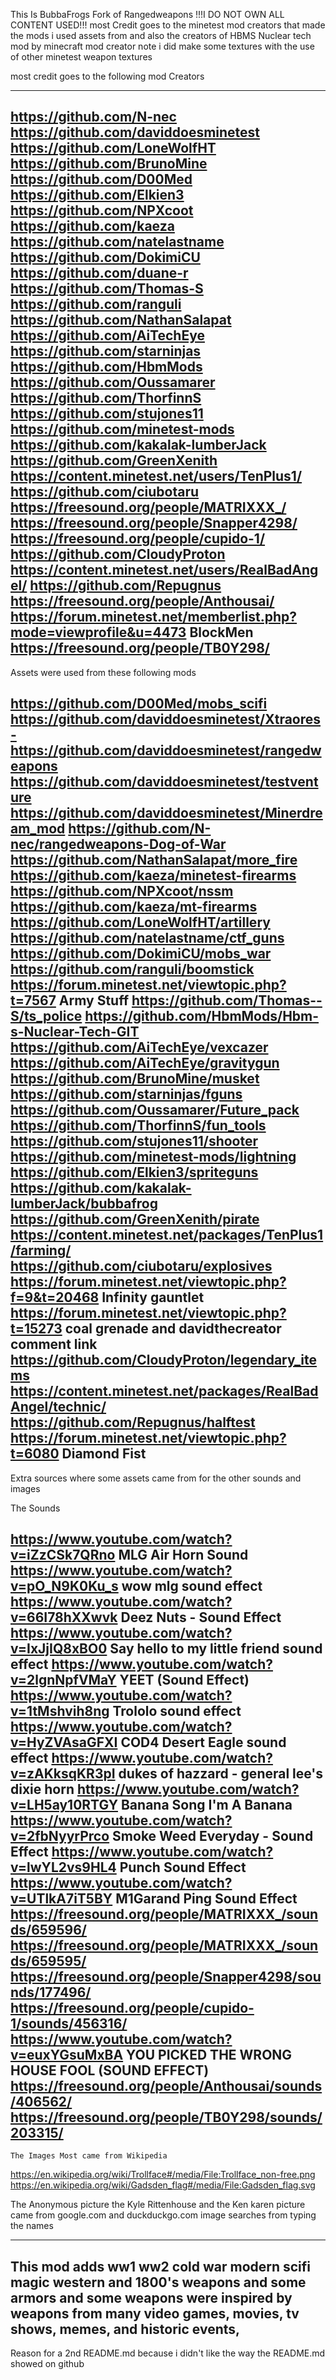 This Is BubbaFrogs Fork of Rangedweapons  !!!I DO NOT OWN ALL CONTENT USED!!! most Credit goes to the minetest mod creators that made the mods i used assets from and also the creators of HBMS Nuclear tech mod by minecraft mod creator note i did make some textures with the use of other minetest weapon textures

most credit goes to the following mod Creators

---------------------------------------------------------------------------------------

https://github.com/N-nec
https://github.com/daviddoesminetest 
https://github.com/LoneWolfHT
https://github.com/BrunoMine
https://github.com/D00Med
https://github.com/Elkien3
https://github.com/NPXcoot
https://github.com/kaeza
https://github.com/natelastname
https://github.com/DokimiCU
https://github.com/duane-r
https://github.com/Thomas-S
https://github.com/ranguli
https://github.com/NathanSalapat
https://github.com/AiTechEye
https://github.com/starninjas
https://github.com/HbmMods
https://github.com/Oussamarer
https://github.com/ThorfinnS
https://github.com/stujones11
https://github.com/minetest-mods
https://github.com/kakalak-lumberJack
https://github.com/GreenXenith
https://content.minetest.net/users/TenPlus1/
https://github.com/ciubotaru
https://freesound.org/people/MATRIXXX_/
https://freesound.org/people/Snapper4298/
https://freesound.org/people/cupido-1/
https://github.com/CloudyProton
https://content.minetest.net/users/RealBadAngel/
https://github.com/Repugnus
https://freesound.org/people/Anthousai/
https://forum.minetest.net/memberlist.php?mode=viewprofile&u=4473 BlockMen
https://freesound.org/people/TB0Y298/
---------------------------------------------------------------------------------------

Assets were used from these following mods

https://github.com/D00Med/mobs_scifi
https://github.com/daviddoesminetest/Xtraores-
https://github.com/daviddoesminetest/rangedweapons
https://github.com/daviddoesminetest/testventure
https://github.com/daviddoesminetest/Minerdream_mod
https://github.com/N-nec/rangedweapons-Dog-of-War
https://github.com/NathanSalapat/more_fire
https://github.com/kaeza/minetest-firearms
https://github.com/NPXcoot/nssm
https://github.com/kaeza/mt-firearms
https://github.com/LoneWolfHT/artillery
https://github.com/natelastname/ctf_guns
https://github.com/DokimiCU/mobs_war
https://github.com/ranguli/boomstick
https://forum.minetest.net/viewtopic.php?t=7567 Army Stuff
https://github.com/Thomas--S/ts_police
https://github.com/HbmMods/Hbm-s-Nuclear-Tech-GIT
https://github.com/AiTechEye/vexcazer
https://github.com/AiTechEye/gravitygun
https://github.com/BrunoMine/musket
https://github.com/starninjas/fguns
https://github.com/Oussamarer/Future_pack
https://github.com/ThorfinnS/fun_tools
https://github.com/stujones11/shooter
https://github.com/minetest-mods/lightning
https://github.com/Elkien3/spriteguns
https://github.com/kakalak-lumberJack/bubbafrog
https://github.com/GreenXenith/pirate
https://content.minetest.net/packages/TenPlus1/farming/
https://github.com/ciubotaru/explosives
https://forum.minetest.net/viewtopic.php?f=9&t=20468 Infinity gauntlet
https://forum.minetest.net/viewtopic.php?t=15273 coal grenade and davidthecreator comment link
https://github.com/CloudyProton/legendary_items
https://content.minetest.net/packages/RealBadAngel/technic/
https://github.com/Repugnus/halftest
https://forum.minetest.net/viewtopic.php?t=6080 Diamond Fist
-----------------------------------------------------------------------------------------

Extra sources where some assets came from for the other sounds and images

   The Sounds

https://www.youtube.com/watch?v=iZzCSk7QRno MLG Air Horn Sound
https://www.youtube.com/watch?v=pO_N9K0Ku_s wow mlg sound effect 
https://www.youtube.com/watch?v=66I78hXXwvk Deez Nuts - Sound Effect
https://www.youtube.com/watch?v=IxJjIQ8xBO0 Say hello to my little friend sound effect
https://www.youtube.com/watch?v=2lgnNpfVMaY YEET (Sound Effect)
https://www.youtube.com/watch?v=1tMshvih8ng Trololo sound effect
https://www.youtube.com/watch?v=HyZVAsaGFXI COD4 Desert Eagle sound effect
https://www.youtube.com/watch?v=zAKksqKR3pI dukes of hazzard - general lee's dixie horn
https://www.youtube.com/watch?v=LH5ay10RTGY Banana Song I'm A Banana
https://www.youtube.com/watch?v=2fbNyyrPrco Smoke Weed Everyday - Sound Effect
https://www.youtube.com/watch?v=lwYL2vs9HL4 Punch Sound Effect
https://www.youtube.com/watch?v=UTlkA7iT5BY M1Garand Ping Sound Effect
https://freesound.org/people/MATRIXXX_/sounds/659596/
https://freesound.org/people/MATRIXXX_/sounds/659595/
https://freesound.org/people/Snapper4298/sounds/177496/
https://freesound.org/people/cupido-1/sounds/456316/
https://www.youtube.com/watch?v=euxYGsuMxBA YOU PICKED THE WRONG HOUSE FOOL (SOUND EFFECT)
https://freesound.org/people/Anthousai/sounds/406562/
https://freesound.org/people/TB0Y298/sounds/203315/
-----------------------------------------------------------------------------------------
    The Images Most came from Wikipedia

https://en.wikipedia.org/wiki/Trollface#/media/File:Trollface_non-free.png
https://en.wikipedia.org/wiki/Gadsden_flag#/media/File:Gadsden_flag.svg

The Anonymous picture the Kyle Rittenhouse and the Ken karen picture came from google.com and duckduckgo.com image searches from typing the names

---------------------------------------------------------------------------------------

This mod adds ww1 ww2 cold war modern scifi magic western and 1800's weapons and some armors and some weapons were inspired by weapons from many video games, movies, tv shows, memes, and historic events, 
----------------------------------------------------------------------------------------

Reason for a 2nd README.md because i didn't like the way the README.md showed on github
